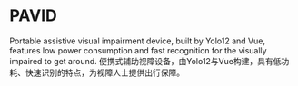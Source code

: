 # PAVID
Portable assistive visual impairment device, built by Yolo12 and Vue, features low power consumption and fast recognition for the visually impaired to get around. 便携式辅助视障设备，由Yolo12与Vue构建，具有低功耗、快速识别的特点，为视障人士提供出行保障。
